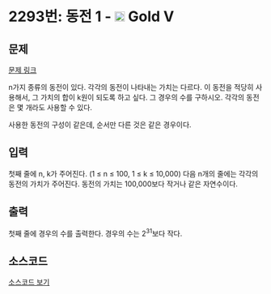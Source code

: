 # 2293번: 동전 1 - <img src="https://static.solved.ac/tier_small/11.svg" style="height:20px" /> Gold V

<!-- performance -->

<!-- 문제 제출 후 깃허브에 푸시를 했을 때 제출한 코드의 성능이 입력될 공간입니다.-->

<!-- end -->

## 문제

[문제 링크](https://boj.kr/2293)


<p>n가지 종류의 동전이 있다. 각각의 동전이 나타내는 가치는 다르다. 이 동전을 적당히 사용해서, 그 가치의 합이 k원이 되도록 하고 싶다. 그 경우의 수를 구하시오. 각각의 동전은 몇 개라도 사용할 수 있다.</p>

<p>사용한 동전의 구성이 같은데, 순서만 다른 것은 같은 경우이다.</p>



## 입력


<p>첫째 줄에 n, k가 주어진다. (1 ≤ n ≤ 100, 1 ≤&nbsp;k ≤ 10,000) 다음 n개의 줄에는 각각의 동전의 가치가 주어진다. 동전의 가치는 100,000보다 작거나 같은 자연수이다.</p>



## 출력


<p>첫째 줄에 경우의 수를 출력한다. 경우의 수는 2<sup>31</sup>보다 작다.</p>



## 소스코드

[소스코드 보기](동전%201.cpp)